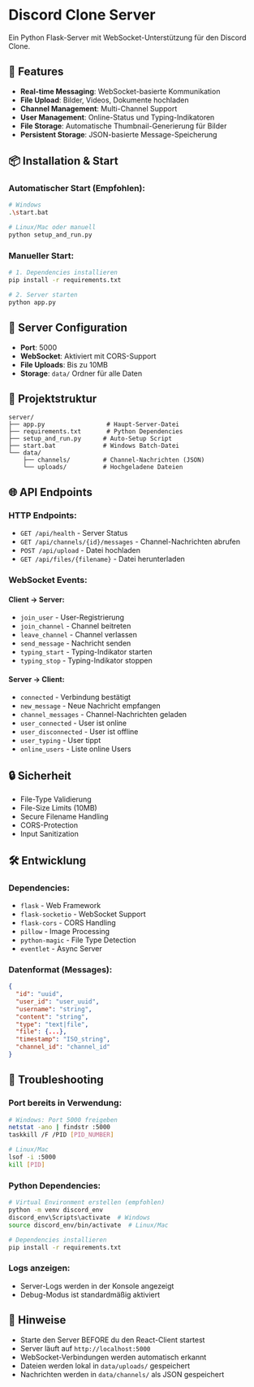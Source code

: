 # Discord Clone Server

Ein Python Flask-Server mit WebSocket-Unterstützung für den Discord Clone.

## 🚀 Features

- **Real-time Messaging**: WebSocket-basierte Kommunikation
- **File Upload**: Bilder, Videos, Dokumente hochladen
- **Channel Management**: Multi-Channel Support
- **User Management**: Online-Status und Typing-Indikatoren
- **File Storage**: Automatische Thumbnail-Generierung für Bilder
- **Persistent Storage**: JSON-basierte Message-Speicherung

## 📦 Installation & Start

### Automatischer Start (Empfohlen):

```bash
# Windows
.\start.bat

# Linux/Mac oder manuell
python setup_and_run.py
```

### Manueller Start:

```bash
# 1. Dependencies installieren
pip install -r requirements.txt

# 2. Server starten
python app.py
```

## 🔧 Server Configuration

- **Port**: 5000
- **WebSocket**: Aktiviert mit CORS-Support
- **File Uploads**: Bis zu 10MB
- **Storage**: `data/` Ordner für alle Daten

## 📁 Projektstruktur

```
server/
├── app.py                 # Haupt-Server-Datei
├── requirements.txt       # Python Dependencies
├── setup_and_run.py      # Auto-Setup Script
├── start.bat             # Windows Batch-Datei
└── data/
    ├── channels/         # Channel-Nachrichten (JSON)
    └── uploads/          # Hochgeladene Dateien
```

## 🌐 API Endpoints

### HTTP Endpoints:
- `GET /api/health` - Server Status
- `GET /api/channels/{id}/messages` - Channel-Nachrichten abrufen
- `POST /api/upload` - Datei hochladen
- `GET /api/files/{filename}` - Datei herunterladen

### WebSocket Events:

#### Client → Server:
- `join_user` - User-Registrierung
- `join_channel` - Channel beitreten
- `leave_channel` - Channel verlassen
- `send_message` - Nachricht senden
- `typing_start` - Typing-Indikator starten
- `typing_stop` - Typing-Indikator stoppen

#### Server → Client:
- `connected` - Verbindung bestätigt
- `new_message` - Neue Nachricht empfangen
- `channel_messages` - Channel-Nachrichten geladen
- `user_connected` - User ist online
- `user_disconnected` - User ist offline
- `user_typing` - User tippt
- `online_users` - Liste online Users

## 🔒 Sicherheit

- File-Type Validierung
- File-Size Limits (10MB)
- Secure Filename Handling
- CORS-Protection
- Input Sanitization

## 🛠️ Entwicklung

### Dependencies:
- `flask` - Web Framework
- `flask-socketio` - WebSocket Support
- `flask-cors` - CORS Handling
- `pillow` - Image Processing
- `python-magic` - File Type Detection
- `eventlet` - Async Server

### Datenformat (Messages):
```json
{
  "id": "uuid",
  "user_id": "user_uuid", 
  "username": "string",
  "content": "string",
  "type": "text|file",
  "file": {...},
  "timestamp": "ISO_string",
  "channel_id": "channel_id"
}
```

## 🚨 Troubleshooting

### Port bereits in Verwendung:
```bash
# Windows: Port 5000 freigeben
netstat -ano | findstr :5000
taskkill /F /PID [PID_NUMBER]

# Linux/Mac
lsof -i :5000
kill [PID]
```

### Python Dependencies:
```bash
# Virtual Environment erstellen (empfohlen)
python -m venv discord_env
discord_env\Scripts\activate  # Windows
source discord_env/bin/activate  # Linux/Mac

# Dependencies installieren
pip install -r requirements.txt
```

### Logs anzeigen:
- Server-Logs werden in der Konsole angezeigt
- Debug-Modus ist standardmäßig aktiviert

## 📝 Hinweise

- Starte den Server BEFORE du den React-Client startest
- Server läuft auf `http://localhost:5000`
- WebSocket-Verbindungen werden automatisch erkannt
- Dateien werden lokal in `data/uploads/` gespeichert
- Nachrichten werden in `data/channels/` als JSON gespeichert
